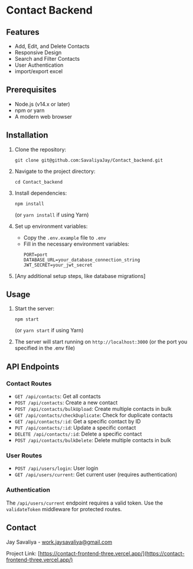 # Contact Backend

## Features
- Add, Edit, and Delete Contacts
- Responsive Design
- Search and Filter Contacts
- User Authentication
- import/export excel
  

## Prerequisites
- Node.js (v14.x or later)
- npm or yarn
- A modern web browser

## Installation

1. Clone the repository:
   ```
   git clone git@github.com:SavaliyaJay/Contact_backend.git
   ```

2. Navigate to the project directory:
   ```
   cd Contact_backend
   ```

3. Install dependencies:
   ```
   npm install
   ```
   (or `yarn install` if using Yarn)

4. Set up environment variables:
   - Copy the `.env.example` file to `.env`
   - Fill in the necessary environment variables:
     ```
     PORT=port
     DATABASE_URL=your_database_connection_string
     JWT_SECRET=your_jwt_secret
     ```

5. [Any additional setup steps, like database migrations]

## Usage

1. Start the server:
   ```
   npm start
   ```
   (or `yarn start` if using Yarn)

2. The server will start running on `http://localhost:3000` (or the port you specified in the .env file)

## API Endpoints

### Contact Routes

- `GET /api/contacts`: Get all contacts
- `POST /api/contacts`: Create a new contact
- `POST /api/contacts/bulkUpload`: Create multiple contacts in bulk
- `GET /api/contacts/checkDuplicate`: Check for duplicate contacts
- `GET /api/contacts/:id`: Get a specific contact by ID
- `PUT /api/contacts/:id`: Update a specific contact
- `DELETE /api/contacts/:id`: Delete a specific contact
- `POST /api/contacts/bulkDelete`: Delete multiple contacts in bulk

### User Routes

- `POST /api/users/login`: User login
- `GET /api/users/current`: Get current user (requires authentication)

### Authentication

The `/api/users/current` endpoint requires a valid token. Use the `validateToken` middleware for protected routes.

## Contact
Jay Savaliya - work.jaysavaliya@gmail.com

Project Link: [https://contact-frontend-three.vercel.app/](https://contact-frontend-three.vercel.app/)
